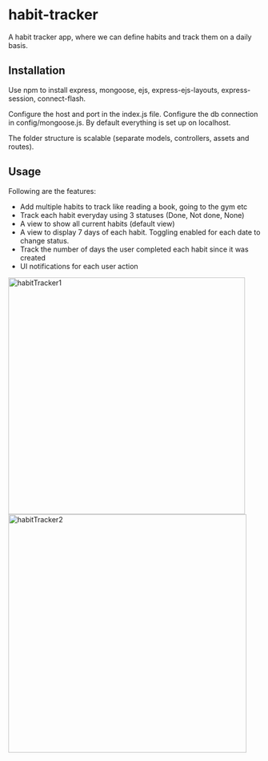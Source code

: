 # habit-tracker

A habit tracker app, where we can define habits and track them on a daily basis.

## Installation

Use npm to install express, mongoose, ejs, express-ejs-layouts, express-session, connect-flash.

Configure the host and port in the index.js file. Configure the db connection in config/mongoose.js. By default everything is set up on localhost.

The folder structure is scalable (separate models, controllers, assets and routes).

## Usage
Following are the features:
- Add multiple habits to track like reading a book, going to the gym etc
- Track each habit everyday using 3 statuses (Done, Not done, None)
- A view to show all current habits (default view)
- A view to display 7 days of each habit. Toggling enabled for each date to change status.
- Track the number of days the user completed each habit since it was created
- UI notifications for each user action

<img width="473" alt="habitTracker1" src="https://user-images.githubusercontent.com/96715878/228164173-9af2452a-c9b3-44d9-82a0-5e7216e87bbc.png">
<img width="476" alt="habitTracker2" src="https://user-images.githubusercontent.com/96715878/228164218-9dbc6df3-4896-4585-8e34-191c253639b6.png">
